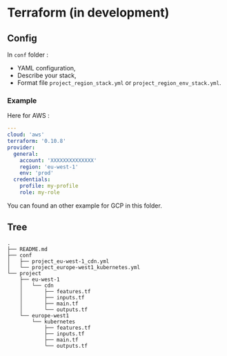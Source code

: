 # Terraform (in development)

## Config

In `conf` folder :
* YAML configuration,
* Describe your stack,
* Format file `project_region_stack.yml` or `project_region_env_stack.yml`.

### Example

Here for AWS :
```yaml
---
cloud: 'aws'
terraform: '0.10.8'
provider:
  general:
    account: 'XXXXXXXXXXXXXX'
    region: 'eu-west-1'
    env: 'prod'
  credentials:
    profile: my-profile
    role: my-role
```

You can found an other example for GCP in this folder.

## Tree

```
.
├── README.md
├── conf
│   ├── project_eu-west-1_cdn.yml
│   └── project_europe-west1_kubernetes.yml
└── project
    ├── eu-west-1
    │   └── cdn
    │       ├── features.tf
    │       ├── inputs.tf
    │       ├── main.tf
    │       └── outputs.tf
    └── europe-west1
        └── kubernetes
            ├── features.tf
            ├── inputs.tf
            ├── main.tf
            └── outputs.tf
```